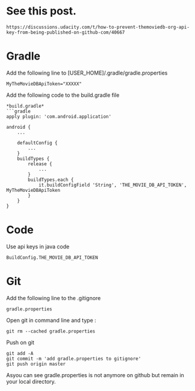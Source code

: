 # See this post.

	https://discussions.udacity.com/t/how-to-prevent-themoviedb-org-api-key-from-being-published-on-github-com/40667

# Gradle
Add the following line to [USER_HOME]/.gradle/gradle.properties

	MyTheMovieDBApiToken="XXXXX"


Add the following code to the build.gradle file

	*build.gradle*
	```gradle
	apply plugin: 'com.android.application'

	android {
		...

		defaultConfig {
			...
		}
		buildTypes {
			release {
				...
			}
			buildTypes.each {
				it.buildConfigField 'String', 'THE_MOVIE_DB_API_TOKEN', MyTheMovieDBApiToken
			}
		}
	}

# Code
Use api keys in java code

	BuildConfig.THE_MOVIE_DB_API_TOKEN


# Git
Add the following line to the .gitignore

	gradle.properties
	
Open git in command line and type : 

	git rm --cached gradle.properties
	
Push on git

	git add -A
	git commit -m 'add gradle.properties to gitignore'
	git push origin master
	
Asyou can see gradle.properties is not anymore on github but remain in your local directory.
